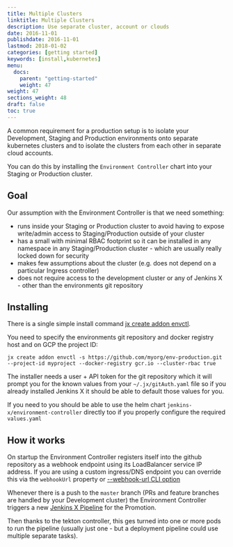 ```yaml
---
title: Multiple Clusters
linktitle: Multiple Clusters
description: Use separate cluster, account or clouds
date: 2016-11-01
publishdate: 2016-11-01
lastmod: 2018-01-02
categories: [getting started]
keywords: [install,kubernetes]
menu:
  docs:
    parent: "getting-started"
    weight: 47
weight: 47
sections_weight: 48
draft: false
toc: true
---
```


A common requirement for a production setup is to isolate your Development, Staging and Production environments onto separate kubernetes clusters and to isolate the clusters from each other in separate cloud accounts.

You can do this by installing the `Environment Controller` chart into your Staging or Production cluster.

## Goal

Our assumption with the Environment Controller is that we need something:

* runs inside your Staging or Production cluster to avoid having to expose write/admin access to Staging/Production outside of your cluster
* has a small with minimal RBAC footprint so it can be installed in any namespace in any Staging/Production cluster - which are usually really locked down for security
* makes few assumptions about the cluster (e.g. does not depend on a particular Ingress controller)
* does not require access to the development cluster or any of Jenkins X - other than the environments git repository


## Installing

There is a single simple install command [jx create addon envctl](https://jenkins-x.io/commands/jx_create_addon_environment/). 

You need to specify the environments git repository and docker registry host and on GCP the project ID:

``` 
jx create addon envctl -s https://github.com/myorg/env-production.git --project-id myproject --docker-registry gcr.io --cluster-rbac true
```

The installer needs a user + API token for the git repository which it will prompt you for the known values from your `~/.jx/gitAuth.yaml` file so if you already installed Jenkins X it should be able to default those values for you.

If you need to you should be able to use the helm chart `jenkins-x/environment-controller` directly too if you properly configure the required `values.yaml`


## How it works

On startup the Environment Controller registers itself into the github repository as a webhook endpoint using its LoadBalancer service IP address. If you are using a custom ingress/DNS endpoint you can override this via the `webhookUrl` property or [--webhook-url CLI option](https://jenkins-x.io/commands/jx_create_addon_environment/)

Whenever there is a push to the `master` branch (PRs and feature branches are handled by your Development cluster) the Environment Controller triggers a new [Jenkins X Pipeline](/architecture/jenkins-x-pipelines/) for the Promotion.

Then thanks to the tekton controller, this ges turned into one or more pods to run the pipeline (usually just one - but a deployment pipeline could use multiple separate tasks).